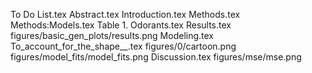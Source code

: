 To Do List.tex
Abstract.tex
Introduction.tex
Methods.tex
Methods:Models.tex
Table 1. Odorants.tex
Results.tex
figures/basic_gen_plots/results.png
Modeling.tex
To_account_for_the_shape__.tex
figures/0/cartoon.png
figures/model_fits/model_fits.png
Discussion.tex
figures/mse/mse.png